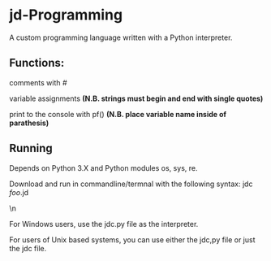 # jd-Programming
A custom programming language written with a Python interpreter.
<h2>Functions:</h2>
 <p>comments with <em>#</em></p>
 <p>variable assignments <b>(N.B. strings must begin and end with single quotes)</b></p>
 <p>print to the console with pf() <b>(N.B. place variable name inside of parathesis)</b></p>

<h2>Running</h2>
<p>Depends on Python 3.X and Python modules os, sys, re.</p>
<p>Download and run in commandline/termnal with the following syntax: jdc <em>foo</em>.jd</p>
<p>\n</p>
<p>For Windows users, use the jdc.py file as the interpreter.</p>
<p>For users of Unix based systems, you can use either the jdc,py file or just the jdc file.</p>
